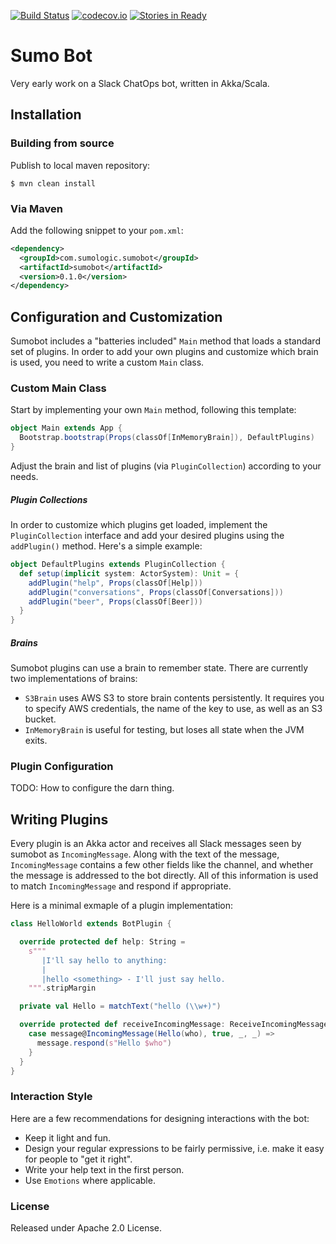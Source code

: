 [![Build Status](https://travis-ci.org/SumoLogic/sumobot.svg?branch=master)](https://travis-ci.org/SumoLogic/sumobot) [![codecov.io](http://codecov.io/github/SumoLogic/sumobot/coverage.svg?branch=master)](http://codecov.io/github/SumoLogic/sumobot?branch=master) [![Stories in Ready](https://badge.waffle.io/SumoLogic/sumobot.svg?label=ready&title=Ready)](http://waffle.io/SumoLogic/sumobot)

# Sumo Bot

Very early work on a Slack ChatOps bot, written in Akka/Scala. 

## Installation

### Building from source

Publish to local maven repository: 

```
$ mvn clean install
```

### Via Maven 

Add the following snippet to your `pom.xml`: 

```xml
<dependency>
  <groupId>com.sumologic.sumobot</groupId>
  <artifactId>sumobot</artifactId>
  <version>0.1.0</version>
</dependency>    
```

## Configuration and Customization

Sumobot includes a "batteries included" `Main` method that loads a standard set of plugins. In order to add your own plugins and customize which brain is used, you need to write a custom `Main` class. 

### Custom Main Class

Start by implementing your own `Main` method, following this template: 

```scala
object Main extends App {
  Bootstrap.bootstrap(Props(classOf[InMemoryBrain]), DefaultPlugins)
}
```

Adjust the brain and list of plugins (via `PluginCollection`) according to your needs. 

##### Plugin Collections

In order to customize which plugins get loaded, implement the `PluginCollection` interface and add your desired plugins using the `addPlugin()` method. Here's a simple example: 

```scala
object DefaultPlugins extends PluginCollection {
  def setup(implicit system: ActorSystem): Unit = {
    addPlugin("help", Props(classOf[Help]))
    addPlugin("conversations", Props(classOf[Conversations]))
    addPlugin("beer", Props(classOf[Beer]))
  }
}
```

##### Brains

Sumobot plugins can use a brain to remember state. There are currently two implementations of brains: 

* `S3Brain` uses AWS S3 to store brain contents persistently. It requires you to specify AWS credentials, the name of the key to use, as well as an S3 bucket. 
* `InMemoryBrain` is useful for testing, but loses all state when the JVM exits.

### Plugin Configuration 

TODO: How to configure the darn thing. 

## Writing Plugins

Every plugin is an Akka actor and receives all Slack messages seen by sumobot as `IncomingMessage`. Along with the text of the message, `IncomingMessage` contains a few other fields like the channel, and whether the message is addressed to the bot directly. All of this information is used to match `IncomingMessage` and respond if appropriate. 

Here is a minimal exmaple of a plugin implementation: 

```scala
class HelloWorld extends BotPlugin {

  override protected def help: String =
    s"""
       |I'll say hello to anything:
       |
       |hello <something> - I'll just say hello.
    """.stripMargin

  private val Hello = matchText("hello (\\w+)")

  override protected def receiveIncomingMessage: ReceiveIncomingMessage = {
    case message@IncomingMessage(Hello(who), true, _, _) =>
      message.respond(s"Hello $who")
    }
  }
}
``` 


### Interaction Style

Here are a few recommendations for designing interactions with the bot: 

* Keep it light and fun.
* Design your regular expressions to be fairly permissive, i.e. make it easy for people to "get it right".
* Write your help text in the first person. 
* Use `Emotions` where applicable. 

### License

Released under Apache 2.0 License.